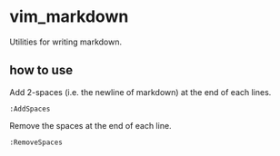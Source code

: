 # vim_markdown
Utilities for writing markdown.

## how to use
Add 2-spaces (i.e. the newline of markdown) at the end of each lines.
``` vim
:AddSpaces
```

Remove the spaces at the end of each line.
``` vim
:RemoveSpaces
```
